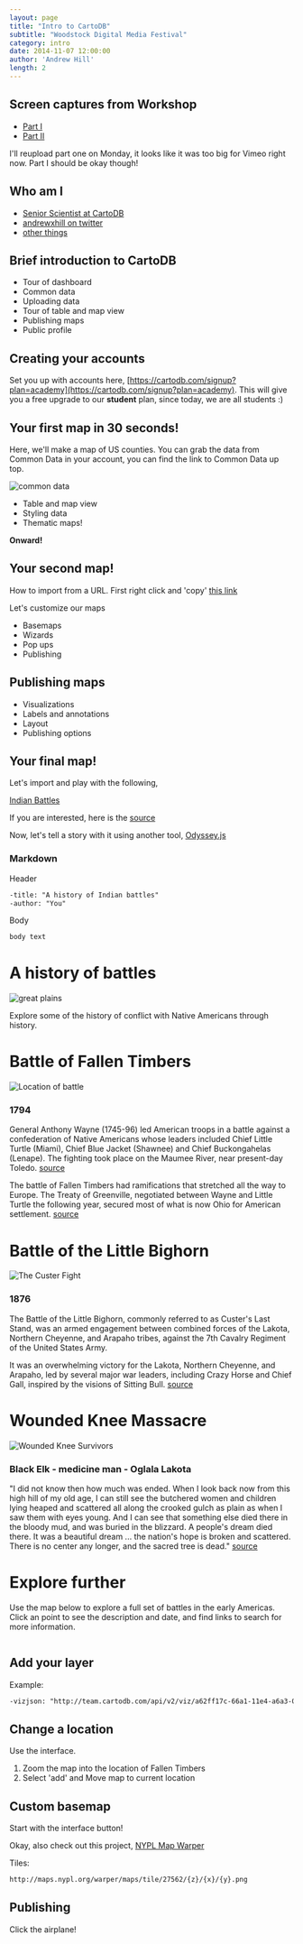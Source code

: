 ```yaml
---
layout: page
title: "Intro to CartoDB"
subtitle: "Woodstock Digital Media Festival"
category: intro
date: 2014-11-07 12:00:00
author: 'Andrew Hill'
length: 2
---
```


## Screen captures from Workshop

* [Part I](https://vimeo.com/111287736)
* [Part II](https://vimeo.com/111287688)

I'll reupload part one on Monday, it looks like it was too big for Vimeo right now. Part I should be okay though!

## Who am I

* [Senior Scientist at CartoDB](http://cartodb.com/team)
* [andrewxhill on twitter](http://twitter.com/andrewxhill)
* [other things](http://andrewxhill.com)

## Brief introduction to CartoDB

* Tour of dashboard
* Common data
* Uploading data
* Tour of table and map view
* Publishing maps
* Public profile

## Creating your accounts

Set you up with accounts here, [https://cartodb.com/signup?plan=academy](https://cartodb.com/signup?plan=academy). This will give you a free upgrade to our **student** plan, since today, we are all students :)

## Your first map in 30 seconds!

Here, we'll make a map of US counties. You can grab the data from Common Data in your account, you can find the link to Common Data up top.

![common data](http://i.imgur.com/sFlZNKl.png)

* Table and map view
* Styling data
* Thematic maps!

**Onward!**

## Your second map!

How to import from a URL. First right click and 'copy' [this link](https://dl.dropboxusercontent.com/u/1307405/CartoDB/workshop/severe-wind.csv.zip)

Let's customize our maps

* Basemaps
* Wizards
* Pop ups
* Publishing

## Publishing maps

* Visualizations
* Labels and annotations
* Layout
* Publishing options

## Your final map!

Let's import and play with the following,

[Indian Battles](https://dl.dropboxusercontent.com/u/1307405/CartoDB/workshop/indian_battles_all.geojson)

If you are interested, here is the [source](http://www.upa.pdx.edu/IMS/currentprojects/TAHv3/GIS_Data/West_Expansion/)

Now, let's tell a story with it using another tool, [Odyssey.js](http://cartodb.github.io/odyssey.js/)

### Markdown

Header

```txt
-title: "A history of Indian battles"
-author: "You"
```

Body

```txt
body text
```
# A history of battles

![great plains](//upload.wikimedia.org/wikipedia/commons/thumb/2/27/Great_Plains_Nebraska_USA1.jpg/262px-Great_Plains_Nebraska_USA1.jpg)

Explore some of the history of conflict with Native Americans through history.

# Battle of Fallen Timbers

![Location of battle](//upload.wikimedia.org/wikipedia/commons/thumb/a/ab/Fallen_Timbers_Battlefield.jpg/250px-Fallen_Timbers_Battlefield.jpg)

### 1794

General Anthony Wayne (1745-96) led American troops in a battle against a confederation of Native Americans whose leaders included Chief Little Turtle (Miami), Chief Blue Jacket (Shawnee) and Chief Buckongahelas (Lenape). The fighting took place on the Maumee River, near present-day Toledo. [source](http://www.history.com/topics/native-american-history/battle-of-fallen-timbers)

The battle of Fallen Timbers had ramifications that stretched all the way to Europe. The Treaty of Greenville, negotiated between Wayne and Little Turtle the following year, secured most of what is now Ohio for American settlement. [source](http://en.wikipedia.org/wiki/Battle_of_Fallen_Timbers)

# Battle of the Little Bighorn

![The Custer Fight](//upload.wikimedia.org/wikipedia/commons/thumb/b/b2/Charles_Marion_Russell_-_The_Custer_Fight_%281903%29.jpg/300px-Charles_Marion_Russell_-_The_Custer_Fight_%281903%29.jpg)

### 1876

The Battle of the Little Bighorn, commonly referred to as Custer's Last Stand, was an armed engagement between combined forces of the Lakota, Northern Cheyenne, and Arapaho tribes, against the 7th Cavalry Regiment of the United States Army.

It was an overwhelming victory for the Lakota, Northern Cheyenne, and Arapaho, led by several major war leaders, including Crazy Horse and Chief Gall, inspired by the visions of Sitting Bull. [source](http://en.wikipedia.org/wiki/Battle_of_the_Little_Bighorn)

# Wounded Knee Massacre

![Wounded Knee Survivors](//upload.wikimedia.org/wikipedia/en/thumb/2/21/Wounded_Knee_Survivors.jpg/170px-Wounded_Knee_Survivors.jpg)


### Black Elk - medicine man - Oglala Lakota

"I did not know then how much was ended. When I look back now from this high hill of my old age, I can still see the butchered women and children lying heaped and scattered all along the crooked gulch as plain as when I saw them with eyes young. And I can see that something else died there in the bloody mud, and was buried in the blizzard. A people's dream died there. It was a beautiful dream ... the nation's hope is broken and scattered. There is no center any longer, and the sacred tree is dead." [source](http://en.wikipedia.org/wiki/Wounded_Knee_Massacre)

# Explore further

Use the map below to explore a full set of battles in the early Americas. Click an point to see the description and date, and find links to search for more information.

```txt
```

## Add your layer

Example:

```txt
-vizjson: "http://team.cartodb.com/api/v2/viz/a62ff17c-66a1-11e4-a6a3-0e853d047bba/viz.json"
```

## Change a location

Use the interface.

1. Zoom the map into the location of Fallen Timbers
2. Select 'add' and Move map to current location

## Custom basemap

Start with the interface button!

Okay, also check out this project, [NYPL Map Warper](maps.nypl.org/warper/)

Tiles:

```txt
http://maps.nypl.org/warper/maps/tile/27562/{z}/{x}/{y}.png
```

## Publishing

Click the airplane!

